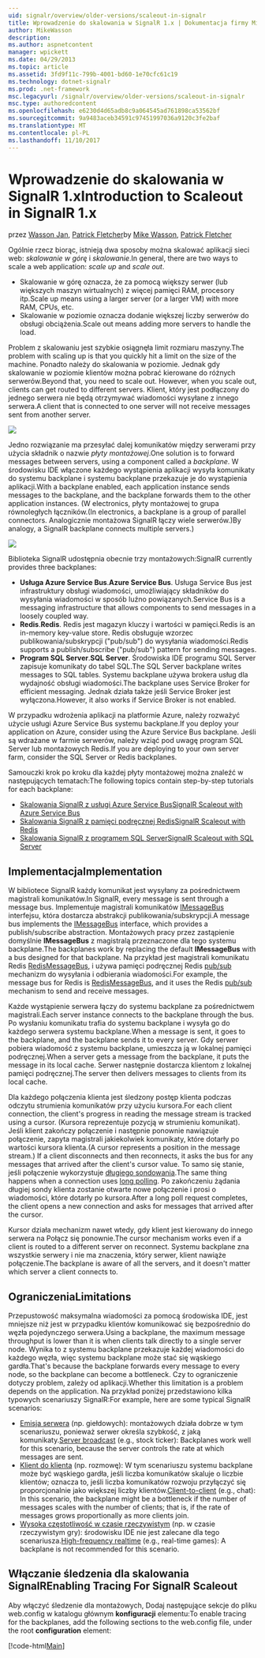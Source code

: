 ```yaml
---
uid: signalr/overview/older-versions/scaleout-in-signalr
title: Wprowadzenie do skalowania w SignalR 1.x | Dokumentacja firmy Microsoft
author: MikeWasson
description: 
ms.author: aspnetcontent
manager: wpickett
ms.date: 04/29/2013
ms.topic: article
ms.assetid: 3fd9f11c-799b-4001-bd60-1e70cfc61c19
ms.technology: dotnet-signalr
ms.prod: .net-framework
msc.legacyurl: /signalr/overview/older-versions/scaleout-in-signalr
msc.type: authoredcontent
ms.openlocfilehash: e6230d4d65adb8c9a064545ad761898ca53562bf
ms.sourcegitcommit: 9a9483aceb34591c97451997036a9120c3fe2baf
ms.translationtype: MT
ms.contentlocale: pl-PL
ms.lasthandoff: 11/10/2017
---
```

<a name="introduction-to-scaleout-in-signalr-1x"></a><span data-ttu-id="1e080-102">Wprowadzenie do skalowania w SignalR 1.x</span><span class="sxs-lookup"><span data-stu-id="1e080-102">Introduction to Scaleout in SignalR 1.x</span></span>
====================
<span data-ttu-id="1e080-103">przez [Wasson Jan](https://github.com/MikeWasson), [Patrick Fletcher](https://github.com/pfletcher)</span><span class="sxs-lookup"><span data-stu-id="1e080-103">by [Mike Wasson](https://github.com/MikeWasson), [Patrick Fletcher](https://github.com/pfletcher)</span></span>

<span data-ttu-id="1e080-104">Ogólnie rzecz biorąc, istnieją dwa sposoby można skalować aplikacji sieci web: *skalowanie w górę* i *skalowanie*.</span><span class="sxs-lookup"><span data-stu-id="1e080-104">In general, there are two ways to scale a web application: *scale up* and *scale out*.</span></span>

- <span data-ttu-id="1e080-105">Skalowanie w górę oznacza, że za pomocą większy serwer (lub większych maszyn wirtualnych) z więcej pamięci RAM, procesory itp.</span><span class="sxs-lookup"><span data-stu-id="1e080-105">Scale up means using a larger server (or a larger VM) with more RAM, CPUs, etc.</span></span>
- <span data-ttu-id="1e080-106">Skalowanie w poziomie oznacza dodanie większej liczby serwerów do obsługi obciążenia.</span><span class="sxs-lookup"><span data-stu-id="1e080-106">Scale out means adding more servers to handle the load.</span></span>

<span data-ttu-id="1e080-107">Problem z skalowaniu jest szybkie osiągnęła limit rozmiaru maszyny.</span><span class="sxs-lookup"><span data-stu-id="1e080-107">The problem with scaling up is that you quickly hit a limit on the size of the machine.</span></span> <span data-ttu-id="1e080-108">Ponadto należy do skalowania w poziomie. Jednak gdy skalowanie w poziomie klientów można pobrać kierowane do różnych serwerów.</span><span class="sxs-lookup"><span data-stu-id="1e080-108">Beyond that, you need to scale out. However, when you scale out, clients can get routed to different servers.</span></span> <span data-ttu-id="1e080-109">Klient, który jest podłączony do jednego serwera nie będą otrzymywać wiadomości wysyłane z innego serwera.</span><span class="sxs-lookup"><span data-stu-id="1e080-109">A client that is connected to one server will not receive messages sent from another server.</span></span>

![](scaleout-in-signalr/_static/image1.png)

<span data-ttu-id="1e080-110">Jedno rozwiązanie ma przesyłać dalej komunikatów między serwerami przy użycia składnik o nazwie *płyty montażowej*.</span><span class="sxs-lookup"><span data-stu-id="1e080-110">One solution is to forward messages between servers, using a component called a *backplane*.</span></span> <span data-ttu-id="1e080-111">W środowisku IDE włączone każdego wystąpienia aplikacji wysyła komunikaty do systemu backplane i systemu backplane przekazuje je do wystąpienia aplikacji.</span><span class="sxs-lookup"><span data-stu-id="1e080-111">With a backplane enabled, each application instance sends messages to the backplane, and the backplane forwards them to the other application instances.</span></span> <span data-ttu-id="1e080-112">(W electronics, płyty montażowej to grupa równoległych łączników.</span><span class="sxs-lookup"><span data-stu-id="1e080-112">(In electronics, a backplane is a group of parallel connectors.</span></span> <span data-ttu-id="1e080-113">Analogicznie montażowa SignalR łączy wiele serwerów.)</span><span class="sxs-lookup"><span data-stu-id="1e080-113">By analogy, a SignalR backplane connects multiple servers.)</span></span>

![](scaleout-in-signalr/_static/image2.png)

<span data-ttu-id="1e080-114">Biblioteka SignalR udostępnia obecnie trzy montażowych:</span><span class="sxs-lookup"><span data-stu-id="1e080-114">SignalR currently provides three backplanes:</span></span>

- <span data-ttu-id="1e080-115">**Usługa Azure Service Bus**.</span><span class="sxs-lookup"><span data-stu-id="1e080-115">**Azure Service Bus**.</span></span> <span data-ttu-id="1e080-116">Usługa Service Bus jest infrastruktury obsługi wiadomości, umożliwiający składników do wysyłania wiadomości w sposób luźno powiązanych.</span><span class="sxs-lookup"><span data-stu-id="1e080-116">Service Bus is a messaging infrastructure that allows components to send messages in a loosely coupled way.</span></span>
- <span data-ttu-id="1e080-117">**Redis**.</span><span class="sxs-lookup"><span data-stu-id="1e080-117">**Redis**.</span></span> <span data-ttu-id="1e080-118">Redis jest magazyn kluczy i wartości w pamięci.</span><span class="sxs-lookup"><span data-stu-id="1e080-118">Redis is an in-memory key-value store.</span></span> <span data-ttu-id="1e080-119">Redis obsługuje wzorzec publikowania/subskrypcji ("pub/sub") do wysyłania wiadomości.</span><span class="sxs-lookup"><span data-stu-id="1e080-119">Redis supports a publish/subscribe ("pub/sub") pattern for sending messages.</span></span>
- <span data-ttu-id="1e080-120">**Program SQL Server**.</span><span class="sxs-lookup"><span data-stu-id="1e080-120">**SQL Server**.</span></span> <span data-ttu-id="1e080-121">Środowiska IDE programu SQL Server zapisuje komunikaty do tabel SQL.</span><span class="sxs-lookup"><span data-stu-id="1e080-121">The SQL Server backplane writes messages to SQL tables.</span></span> <span data-ttu-id="1e080-122">Systemu backplane używa brokera usług dla wydajność obsługi wiadomości.</span><span class="sxs-lookup"><span data-stu-id="1e080-122">The backplane uses Service Broker for efficient messaging.</span></span> <span data-ttu-id="1e080-123">Jednak działa także jeśli Service Broker jest wyłączona.</span><span class="sxs-lookup"><span data-stu-id="1e080-123">However, it also works if Service Broker is not enabled.</span></span>

<span data-ttu-id="1e080-124">W przypadku wdrożenia aplikacji na platformie Azure, należy rozważyć użycie usługi Azure Service Bus systemu backplane.</span><span class="sxs-lookup"><span data-stu-id="1e080-124">If you deploy your application on Azure, consider using the Azure Service Bus backplane.</span></span> <span data-ttu-id="1e080-125">Jeśli są wdrażane w farmie serwerów, należy wziąć pod uwagę program SQL Server lub montażowych Redis.</span><span class="sxs-lookup"><span data-stu-id="1e080-125">If you are deploying to your own server farm, consider the SQL Server or Redis backplanes.</span></span>

<span data-ttu-id="1e080-126">Samouczki krok po kroku dla każdej płyty montażowej można znaleźć w następujących tematach:</span><span class="sxs-lookup"><span data-stu-id="1e080-126">The following topics contain step-by-step tutorials for each backplane:</span></span>

- [<span data-ttu-id="1e080-127">Skalowania SignalR z usługi Azure Service Bus</span><span class="sxs-lookup"><span data-stu-id="1e080-127">SignalR Scaleout with Azure Service Bus</span></span>](scaleout-with-windows-azure-service-bus.md)
- [<span data-ttu-id="1e080-128">Skalowania SignalR z pamięci podręcznej Redis</span><span class="sxs-lookup"><span data-stu-id="1e080-128">SignalR Scaleout with Redis</span></span>](scaleout-with-redis.md)
- [<span data-ttu-id="1e080-129">Skalowania SignalR z programem SQL Server</span><span class="sxs-lookup"><span data-stu-id="1e080-129">SignalR Scaleout with SQL Server</span></span>](scaleout-with-sql-server.md)

## <a name="implementation"></a><span data-ttu-id="1e080-130">Implementacja</span><span class="sxs-lookup"><span data-stu-id="1e080-130">Implementation</span></span>

<span data-ttu-id="1e080-131">W bibliotece SignalR każdy komunikat jest wysyłany za pośrednictwem magistrali komunikatów.</span><span class="sxs-lookup"><span data-stu-id="1e080-131">In SignalR, every message is sent through a message bus.</span></span> <span data-ttu-id="1e080-132">Implementuje magistrali komunikatów [IMessageBus](https://msdn.microsoft.com/en-us/library/microsoft.aspnet.signalr.messaging.imessagebus(v=vs.100).aspx) interfejsu, która dostarcza abstrakcji publikowania/subskrypcji.</span><span class="sxs-lookup"><span data-stu-id="1e080-132">A message bus implements the [IMessageBus](https://msdn.microsoft.com/en-us/library/microsoft.aspnet.signalr.messaging.imessagebus(v=vs.100).aspx) interface, which provides a publish/subscribe abstraction.</span></span> <span data-ttu-id="1e080-133">Montażowych pracy przez zastąpienie domyślnie **IMessageBus** z magistralą przeznaczone dla tego systemu backplane.</span><span class="sxs-lookup"><span data-stu-id="1e080-133">The backplanes work by replacing the default **IMessageBus** with a bus designed for that backplane.</span></span> <span data-ttu-id="1e080-134">Na przykład jest magistrali komunikatu Redis [RedisMessageBus](https://msdn.microsoft.com/en-us/library/microsoft.aspnet.signalr.redis.redismessagebus(v=vs.100).aspx), i używa pamięci podręcznej Redis [pub/sub](http://redis.io/topics/pubsub) mechanizm do wysyłania i odbierania wiadomości.</span><span class="sxs-lookup"><span data-stu-id="1e080-134">For example, the message bus for Redis is [RedisMessageBus](https://msdn.microsoft.com/en-us/library/microsoft.aspnet.signalr.redis.redismessagebus(v=vs.100).aspx), and it uses the Redis [pub/sub](http://redis.io/topics/pubsub) mechanism to send and receive messages.</span></span>

<span data-ttu-id="1e080-135">Każde wystąpienie serwera łączy do systemu backplane za pośrednictwem magistrali.</span><span class="sxs-lookup"><span data-stu-id="1e080-135">Each server instance connects to the backplane through the bus.</span></span> <span data-ttu-id="1e080-136">Po wysłaniu komunikatu trafia do systemu backplane i wysyła go do każdego serwera systemu backplane.</span><span class="sxs-lookup"><span data-stu-id="1e080-136">When a message is sent, it goes to the backplane, and the backplane sends it to every server.</span></span> <span data-ttu-id="1e080-137">Gdy serwer pobiera wiadomość z systemu backplane, umieszcza ją w lokalnej pamięci podręcznej.</span><span class="sxs-lookup"><span data-stu-id="1e080-137">When a server gets a message from the backplane, it puts the message in its local cache.</span></span> <span data-ttu-id="1e080-138">Serwer następnie dostarcza klientom z lokalnej pamięci podręcznej.</span><span class="sxs-lookup"><span data-stu-id="1e080-138">The server then delivers messages to clients from its local cache.</span></span>

<span data-ttu-id="1e080-139">Dla każdego połączenia klienta jest śledzony postęp klienta podczas odczytu strumienia komunikatów przy użyciu kursora.</span><span class="sxs-lookup"><span data-stu-id="1e080-139">For each client connection, the client's progress in reading the message stream is tracked using a cursor.</span></span> <span data-ttu-id="1e080-140">(Kursora reprezentuje pozycją w strumieniu komunikat). Jeśli klient zakończy połączenie i następnie ponownie nawiązuje połączenie, zapyta magistrali jakiekolwiek komunikaty, które dotarły po wartości kursora klienta.</span><span class="sxs-lookup"><span data-stu-id="1e080-140">(A cursor represents a position in the message stream.) If a client disconnects and then reconnects, it asks the bus for any messages that arrived after the client's cursor value.</span></span> <span data-ttu-id="1e080-141">To samo się stanie, jeśli połączenie wykorzystuje [długiego sondowania](../getting-started/introduction-to-signalr.md#transports).</span><span class="sxs-lookup"><span data-stu-id="1e080-141">The same thing happens when a connection uses [long polling](../getting-started/introduction-to-signalr.md#transports).</span></span> <span data-ttu-id="1e080-142">Po zakończeniu żądania długiej sondy klienta zostanie otwarte nowe połączenie i prosi o wiadomości, które dotarły po kursora.</span><span class="sxs-lookup"><span data-stu-id="1e080-142">After a long poll request completes, the client opens a new connection and asks for messages that arrived after the cursor.</span></span>

<span data-ttu-id="1e080-143">Kursor działa mechanizm nawet wtedy, gdy klient jest kierowany do innego serwera na Połącz się ponownie.</span><span class="sxs-lookup"><span data-stu-id="1e080-143">The cursor mechanism works even if a client is routed to a different server on reconnect.</span></span> <span data-ttu-id="1e080-144">Systemu backplane zna wszystkie serwery i nie ma znaczenia, który serwer, klient nawiąże połączenie.</span><span class="sxs-lookup"><span data-stu-id="1e080-144">The backplane is aware of all the servers, and it doesn't matter which server a client connects to.</span></span>

## <a name="limitations"></a><span data-ttu-id="1e080-145">Ograniczenia</span><span class="sxs-lookup"><span data-stu-id="1e080-145">Limitations</span></span>

<span data-ttu-id="1e080-146">Przepustowość maksymalna wiadomości za pomocą środowiska IDE, jest mniejsze niż jest w przypadku klientów komunikować się bezpośrednio do węzła pojedynczego serwera.</span><span class="sxs-lookup"><span data-stu-id="1e080-146">Using a backplane, the maximum message throughput is lower than it is when clients talk directly to a single server node.</span></span> <span data-ttu-id="1e080-147">Wynika to z systemu backplane przekazuje każdej wiadomości do każdego węzła, więc systemu backplane może stać się wąskiego gardła.</span><span class="sxs-lookup"><span data-stu-id="1e080-147">That's because the backplane forwards every message to every node, so the backplane can become a bottleneck.</span></span> <span data-ttu-id="1e080-148">Czy to ograniczenie dotyczy problem, zależy od aplikacji.</span><span class="sxs-lookup"><span data-stu-id="1e080-148">Whether this limitation is a problem depends on the application.</span></span> <span data-ttu-id="1e080-149">Na przykład poniżej przedstawiono kilka typowych scenariuszy SignalR:</span><span class="sxs-lookup"><span data-stu-id="1e080-149">For example, here are some typical SignalR scenarios:</span></span>

- <span data-ttu-id="1e080-150">[Emisja serwera](tutorial-server-broadcast-with-aspnet-signalr.md) (np. giełdowych): montażowych działa dobrze w tym scenariuszu, ponieważ serwer określa szybkość, z jaką komunikaty.</span><span class="sxs-lookup"><span data-stu-id="1e080-150">[Server broadcast](tutorial-server-broadcast-with-aspnet-signalr.md) (e.g., stock ticker): Backplanes work well for this scenario, because the server controls the rate at which messages are sent.</span></span>
- <span data-ttu-id="1e080-151">[Klient do klienta](tutorial-getting-started-with-signalr.md) (np. rozmowę): W tym scenariuszu systemu backplane może być wąskiego gardła, jeśli liczba komunikatów skaluje o liczbie klientów; oznacza to, jeśli liczba komunikatów rozwoju przyłączyć się proporcjonalnie jako większej liczby klientów.</span><span class="sxs-lookup"><span data-stu-id="1e080-151">[Client-to-client](tutorial-getting-started-with-signalr.md) (e.g., chat): In this scenario, the backplane might be a bottleneck if the number of messages scales with the number of clients; that is, if the rate of messages grows proportionally as more clients join.</span></span>
- <span data-ttu-id="1e080-152">[Wysoka częstotliwość w czasie rzeczywistym](tutorial-high-frequency-realtime-with-signalr.md) (np. w czasie rzeczywistym gry): środowisku IDE nie jest zalecane dla tego scenariusza.</span><span class="sxs-lookup"><span data-stu-id="1e080-152">[High-frequency realtime](tutorial-high-frequency-realtime-with-signalr.md) (e.g., real-time games): A backplane is not recommended for this scenario.</span></span>

## <a name="enabling-tracing-for-signalr-scaleout"></a><span data-ttu-id="1e080-153">Włączanie śledzenia dla skalowania SignalR</span><span class="sxs-lookup"><span data-stu-id="1e080-153">Enabling Tracing For SignalR Scaleout</span></span>

<span data-ttu-id="1e080-154">Aby włączyć śledzenie dla montażowych, Dodaj następujące sekcje do pliku web.config w katalogu głównym **konfiguracji** elementu:</span><span class="sxs-lookup"><span data-stu-id="1e080-154">To enable tracing for the backplanes, add the following sections to the web.config file, under the root **configuration** element:</span></span>

[!code-html[Main](scaleout-in-signalr/samples/sample1.html)]
